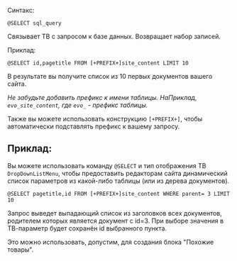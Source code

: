 Синтакс:
```
@SELECT sql_query
```
Связывает ТВ с запросом к базе данных. Возвращает набор записей.

Приклад:
```
@SELECT id,pagetitle FROM [+PREFIX+]site_content LIMIT 10
```

В результате вы получите список из 10 первых документов вашего сайта.

*Не забудьте добавить префикс к имени таблицы. НаПриклад, `evo_site_content`, где `evo_` - префикс таблицы.*

Также вы можете использовать конструкцию `[+PREFIX+]`, чтобы автоматически подставлять префикс к вашему запросу.


## Приклад: ##
Вы можете использовать команду `@SELECT` и тип отображения ТВ `DropDownListMenu`, чтобы предоставить редакторам сайта динамический список параметров из какой-либо таблицы (или из дерева документов).
```
@SELECT pagetitle,id FROM [+PREFIX+]site_content WHERE parent= 3 LIMIT 10 
```
Запрос выведет выпадающий список из заголовков всех документов, родителем которых является документ с id=3. При выборе значения в ТВ-параметр будет сохранён id выбранного пункта.

Это можно использовать, допустим, для создания блока "Похожие товары".
